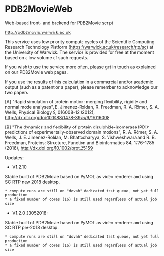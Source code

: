 # PDB2MovieWeb
Web-based front- and backend for PDB2Movie script

http://pdb2movie.warwick.ac.uk

This service uses low priority compute cycles of the Scientific Computing Research Technology Platform (https://warwick.ac.uk/research/rtp/sc) at the University of Warwick. The service is provided for free at the moment based on a low volume of such requests. 

If you wish to use the service more often, please get in touch as explained on our PDB2Movie web pages.

If you use the results of this calculation in a commercial and/or academic output (such as a patent or a paper), please
remember to acknowledge our two papers

[A] "Rapid simulation of protein motion: merging flexibility, rigidity and normal mode analyses", 
E. Jimenez-Roldan, R. Freedman, R. A. R&ouml;mer, S. A. Wells, 
Physical Biology 9, 016008-12 (2012), 
http://dx.doi.org/doi:10.1088/1478-3975/9/1/016008

[B] "The dynamics and flexibility of protein disulphide-isomerase (PDI): predictions of experimentally-observed domain motions", 
R. A. R&ouml;mer, S. A. Wells, J. E. Jimenez-Roldan, M. Bhattacharyya, S. Vishweshwara and R. B. Freedman, 
Proteins: Structure, Function and Bioinformatics 84, 1776-1785 (2016), 
http://dx.doi.org/10.1002/prot.25159

Updates:

- V1.2.10:

Stable build of PDB2Movie based on PyMOL as video renderer and using SC RTP new 2018 desktop.

    * compute runs are still on "dovah" dedicated test queue, not yet full production
    * a fixed number of cores (16) is still used regardless of actual job size

- V1.2.0 23052018: 

Stable build of PDB2Movie based on PyMOL as video renderer and using SC RTP pre-2018 desktop.

    * compute runs are still on "dovah" dedicated test queue, not yet full production
    * a fixed number of cores (16) is still used regardless of actual job size

